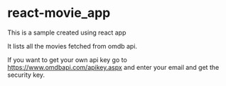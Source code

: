 # react-movie_app

This is a sample created using react app

It lists all the movies fetched from omdb api.

If you want to get your own api key go to https://www.omdbapi.com/apikey.aspx and enter your email and get the security key.

